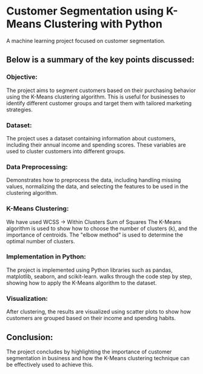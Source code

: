 # Customer Segmentation using K-Means Clustering with Python 

A machine learning project focused on customer segmentation. 

## Below is a summary of the key points discussed: 

### Objective: 
The project aims to segment customers based on their purchasing behavior using the K-Means clustering algorithm. 
This is useful for businesses to identify different customer groups and target them with tailored marketing strategies.

### Dataset: 
The project uses a dataset containing information about customers, including their annual income and spending scores. 
These variables are used to cluster customers into different groups.

### Data Preprocessing: 
Demonstrates how to preprocess the data, including handling missing values, normalizing the data, and selecting the features to be used in the clustering algorithm.

### K-Means Clustering: 
We have used WCSS -> Within Clusters Sum of Squares
The K-Means algorithm is used to show how to choose the number of clusters (k), and the importance of centroids. 
The "elbow method" is used to determine the optimal number of clusters.

### Implementation in Python: 
The project is implemented using Python libraries such as pandas, matplotlib, seaborn, and scikit-learn. walks through the code step by step, showing how to apply the K-Means algorithm to the dataset.

### Visualization: 
After clustering, the results are visualized using scatter plots to show how customers are grouped based on their income and spending habits.

## Conclusion: 
The project concludes by highlighting the importance of customer segmentation in business and how the K-Means clustering technique can be effectively used to achieve this.

